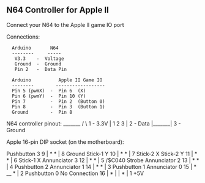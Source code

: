 N64 Controller for Apple II
----------------------------

Connect your N64 to the Apple II game IO port

Connections:

      Arduino       N64
      --------     -----
       V3.3    -  Voltage
       Ground  -  Ground
       Pin 2   -  Data Pin

      Arduino          Apple II Game IO
      --------        ------------------
      Pin 5 (pwmX)  -  Pin 6  (X)
      Pin 6 (pwmY)  -  Pin 10 (Y)
      Pin 7         -  Pin 2  (Button 0)
      Pin 8         -  Pin 3  (Button 1)
      Ground        -  Pin 8


N64 controller pinout:
       _______
      /       \     1 - 3.3V
      | 1 2 3 |     2 - Data
      |_______|     3 - Ground

Apple 16-pin DIP socket (on the motherboard):

Pushbutton 3     9   |  *      *  |  8  Ground
Stick-1 Y        10  |  *      *  |  7  Stick-2 X
Stick-2 Y        11  |  *      *  |  6  Stick-1 X
Annunciator 3    12  |  *      *  |  5  /$C040 Strobe
Annunciator 2    13  |  *      *  |  4  Pushbutton 2
Annunciator 1    14  |  *      *  |  3  Pushbutton 1
Annunciator 0    15  |  *  __  *  |  2  Pushbutton 0
No Connection    16  |  * |  | *  |  1  +5V

